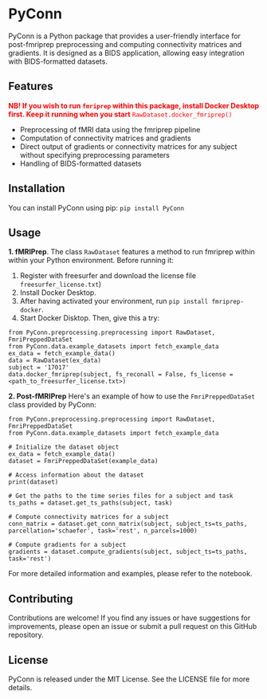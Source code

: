# PyConn

PyConn is a Python package that provides a user-friendly interface for post-fmriprep preprocessing and computing connectivity matrices and gradients. It is designed as a BIDS application, allowing easy integration with BIDS-formatted datasets.

## Features

<font color="red">**NB! If you wish to run `fmriprep` within this package, install Docker Desktop first. Keep it running when you start** `RawDataset.docker_fmriprep()`</font>
- Preprocessing of fMRI data using the fmriprep pipeline
- Computation of connectivity matrices and gradients
- Direct output of gradients or connectivity matrices for any subject without specifying preprocessing parameters
- Handling of BIDS-formatted datasets

## Installation

You can install PyConn using pip: `pip install PyConn`

## Usage
**1. fMRIPrep**. The class `RawDataset` features a method to run fmriprep within within your Python environment. Before running it:
1. Register with freesurfer and download the license file `freesurfer_license.txt`)
2. Install Docker Desktop.
3. After having activated your environment, run `pip install fmriprep-docker`.
4. Start Docker Disktop.
Then, give this a try:

```
from PyConn.preprocessing.preprocessing import RawDataset, FmriPreppedDataSet
from PyConn.data.example_datasets import fetch_example_data
ex_data = fetch_example_data()
data = RawDataset(ex_data)
subject = '17017'
data.docker_fmriprep(subject, fs_reconall = False, fs_license = <path_to_freesurfer_license.txt>)
```

**2. Post-fMRIPrep** Here's an example of how to use the `FmriPreppedDataSet` class provided by PyConn:

```
from PyConn.preprocessing.preprocessing import RawDataset, FmriPreppedDataSet
from PyConn.data.example_datasets import fetch_example_data

# Initialize the dataset object
ex_data = fetch_example_data()
dataset = FmriPreppedDataSet(example_data)

# Access information about the dataset
print(dataset)

# Get the paths to the time series files for a subject and task
ts_paths = dataset.get_ts_paths(subject, task)

# Compute connectivity matrices for a subject
conn_matrix = dataset.get_conn_matrix(subject, subject_ts=ts_paths, parcellation='schaefer', task='rest', n_parcels=1000)

# Compute gradients for a subject
gradients = dataset.compute_gradients(subject, subject_ts=ts_paths, task='rest')
```

For more detailed information and examples, please refer to the notebook.

## Contributing

Contributions are welcome! If you find any issues or have suggestions for improvements, please open an issue or submit a pull request on this GitHub repository.

## License

PyConn is released under the MIT License. See the LICENSE file for more details.